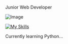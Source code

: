 Junior Web Developer 

![Image](https://www.gif-maniac.com/gifs/50/49785.gif)

[![My Skills](https://skillicons.dev/icons?i=js,html,css,php,py)](https://skillicons.dev)

Currently learning Python...

